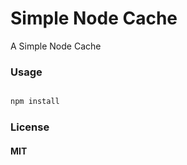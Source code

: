 # Simple Node Cache


A Simple Node Cache 



### Usage

```bash

npm install
```

### License

#### MIT